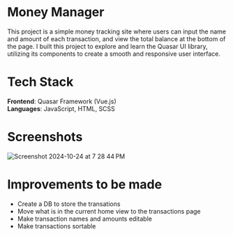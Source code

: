 # Money Manager
This project is a simple money tracking site where users can input the name and amount of each transaction, and view the total balance at the bottom of the page. I built this project to explore and learn the Quasar UI library, utilizing its components to create a smooth and responsive user interface.

# Tech Stack
<b>Frontend</b>: Quasar Framework (Vue.js)
<br>
<b>Languages</b>: JavaScript, HTML, SCSS

# Screenshots
![Screenshot 2024-10-24 at 7 28 44 PM](https://github.com/user-attachments/assets/3fb429ee-74de-49e9-ac09-345a455cafc7)

# Improvements to be made
- Create a DB to store the transations
- Move what is in the current home view to the transactions page
- Make transaction names and amounts editable
- Make transactions sortable

